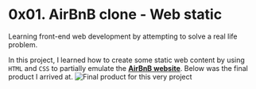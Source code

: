 # 0x01. AirBnB clone - Web static
Learning front-end web development by attempting to solve a real life problem.

In this project, I learned how to create some static web content by using `HTML` and `CSS` to partially emulate the [**AirBnB website**](https://www.airbnb.com). Below was the final product I arrived at.
![Final product for this very project](https://web.facebook.com/photo/?fbid=5681188748614220&set=a.335929466473535)

